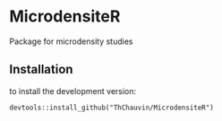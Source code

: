 # MicrodensiteR
Package for microdensity studies

## Installation

to install the development version:

````
devtools::install_github("ThChauvin/MicrodensiteR")
